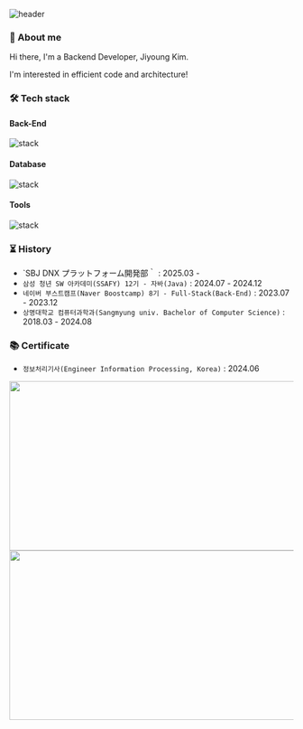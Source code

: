 ![header](https://capsule-render.vercel.app/api?type=waving&color=timeGradient&text=JIYOUNG%20KIM&fontSize=60&fontAlignY=40&fontAlign=30&height=200&fontColor=ffffff)

### 👷 About me
Hi there, I'm a Backend Developer, Jiyoung Kim.

I'm interested in efficient code and architecture!

### 🛠️ Tech stack

#### Back-End
![stack](https://skillicons.dev/icons?i=java,javascript,spring,django,express,nodejs,nestjs,aws)

#### Database
![stack](https://skillicons.dev/icons?i=mysql,redis,postgresql,mongo)

#### Tools
![stack](https://skillicons.dev/icons?i=github,githubactions,figma)

### ⏳ History
- `SBJ DNX プラットフォーム開発部｀ : 2025.03 -
- `삼성 청년 SW 아카데미(SSAFY) 12기 - 자바(Java)` : 2024.07 - 2024.12
- `네이버 부스트캠프(Naver Boostcamp) 8기 - Full-Stack(Back-End)` : 2023.07 - 2023.12
- `상명대학교 컴퓨터과학과(Sangmyung univ. Bachelor of Computer Science)` : 2018.03 - 2024.08

### 📚 Certificate
- `정보처리기사(Engineer Information Processing, Korea)` : 2024.06

<a href="https://github.com/devxb/gitanimals">
<img
  src="https://render.gitanimals.org/farms/famo1245"
  width="600"
  height="300"
/>
</a>

<a href="https://solve-nyang.com">
<img
  src="https://api.solve-nyang.com/compose/kandallee007"
  width="600"
  height="300"
/>
</a>
